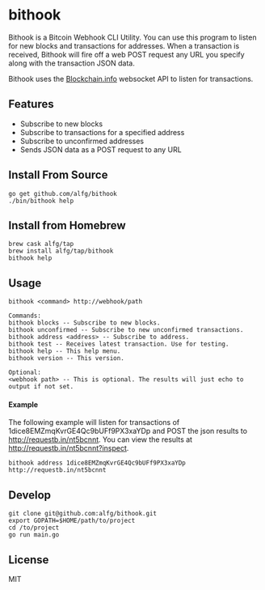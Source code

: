 bithook
=======

Bithook is a Bitcoin Webhook CLI Utility. You can use this program to listen for new blocks and
transactions for addresses. When a transaction is received, Bithook will fire off a web POST 
request any URL you specify along with the transaction JSON data.

Bithook uses the [Blockchain.info](http://blockchain.info) websocket API to listen for transactions.

## Features
* Subscribe to new blocks
* Subscribe to transactions for a specified address
* Subscribe to unconfirmed addresses
* Sends JSON data as a POST request to any URL

## Install From Source

```
go get github.com/alfg/bithook
./bin/bithook help
```

## Install from Homebrew
```
brew cask alfg/tap
brew install alfg/tap/bithook
bithook help
```

## Usage

`bithook <command> http://webhook/path`

```
Commands:
bithook blocks -- Subscribe to new blocks.
bithook unconfirmed -- Subscribe to new unconfirmed transactions.
bithook address <address> -- Subscribe to address.
bithook test -- Receives latest transaction. Use for testing.
bithook help -- This help menu.
bithook version -- This version.

Optional:
<webhook path> -- This is optional. The results will just echo to output if not set.
```

#### Example

The following example will listen for transactions of 1dice8EMZmqKvrGE4Qc9bUFf9PX3xaYDp and POST the json results to http://requestb.in/nt5bcnnt. You can view the results at http://requestb.in/nt5bcnnt?inspect.

`bithook address 1dice8EMZmqKvrGE4Qc9bUFf9PX3xaYDp http://requestb.in/nt5bcnnt`

## Develop

```
git clone git@github.com:alfg/bithook.git
export GOPATH=$HOME/path/to/project
cd /to/project
go run main.go
```

## License
MIT
